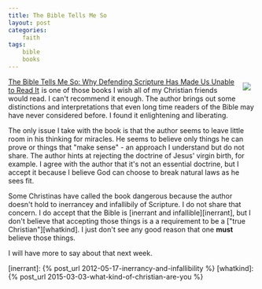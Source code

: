 ```yaml
---
title: The Bible Tells Me So
layout: post
categories:
    faith
tags:
    bible
    books
---
```

<div style="float:right;padding:10px;">
<a href="http://www.amazon.com/gp/product/B00H7LXHJQ/ref=as_li_tl?ie=UTF8&camp=1789&creative=390957&creativeASIN=B00H7LXHJQ&linkCode=as2&tag=weifyoasme-20&linkId=ECU5SFN57JQT3CRI"><img border="0" src="http://ecx.images-amazon.com/images/I/412YrGLaYlL._BO2,204,203,200_PIsitb-sticker-v3-big_SX278_SY27822_AA300_SH20_OU01_.jpg" ></a><img src="http://ir-na.amazon-adsystem.com/e/ir?t=weifyoasme-20&l=as2&o=1&a=B00H7LXHJQ" width="1" height="1" border="0" alt="" style="border:none !important; margin:0px !important;" />
</div>

<a href="http://www.amazon.com/gp/product/B00H7LXHJQ/ref=as_li_tl?ie=UTF8&camp=1789&creative=390957&creativeASIN=B00H7LXHJQ&linkCode=as2&tag=weifyoasme-20&linkId=XT4ABBK2SGL3N5HS">The Bible Tells Me So: Why Defending Scripture Has Made Us Unable to Read It</a><img src="http://ir-na.amazon-adsystem.com/e/ir?t=weifyoasme-20&l=as2&o=1&a=B00H7LXHJQ" width="1" height="1" border="0" alt="" style="border:none !important; margin:0px !important;" /> is one of those books I wish all of my Christian friends would read. I can't recommend it enough. The author brings out some distinctions and interpretations that even long time readers of the Bible may have never considered before. I found it enlightening and liberating.

The only issue I take with the book is that the author seems to leave little room in his thinking for miracles. He seems to believe only things he can prove or things that "make sense" - an approach I understand but do not share. The author hints at rejecting the doctrine of Jesus' virgin birth, for example. I agree with the author that it's not an essential doctrine, but I accept it because I believe God can choose to break natural laws as he sees fit.

Some Christinas have called the book dangerous because the author doesn't hold to inerrancey and infallibily of Scripture. I do not share that concern. I do accept that the Bible is [inerrant and infallible][inerrant], but I don't believe that accepting those things is a a requirement to be a ["true Christian"][whatkind]. I just don't see any good reason that one **must** believe those things. 

I will have more to say about that next week. 

[inerrant]: {% post_url 2012-05-17-inerrancy-and-infallibility %}
[whatkind]: {% post_url 2015-03-03-what-kind-of-christian-are-you %}
